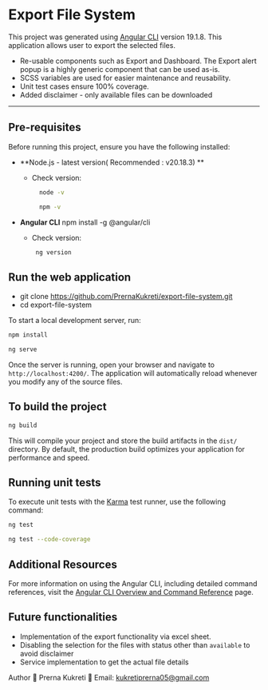 # Export File System

This project was generated using [Angular CLI](https://github.com/angular/angular-cli) version 19.1.8. This application allows user to export the selected files.
- Re-usable components such as Export and Dashboard. The Export alert popup is a highly generic component that can be used as-is.
- SCSS variables are used for easier maintenance and reusability.
- Unit test cases ensure 100% coverage.
- Added disclaimer - only available files can be downloaded

------------------------------------------------------------------------------------------------------------------------------
## Pre-requisites  
Before running this project, ensure you have the following installed:

- **Node.js - latest version( Recommended : v20.18.3) ** 
  - Check version:
    ```bash
      node -v
     ```
    ```bash
      npm -v
     ```
    
- **Angular CLI**
   npm install -g @angular/cli
  - Check version:  
    ```bash
     ng version
     ```

## Run the web application   
- git clone https://github.com/PrernaKukreti/export-file-system.git
- cd export-file-system

To start a local development server, run:

```bash
npm install

ng serve
```

Once the server is running, open your browser and navigate to `http://localhost:4200/`. The application will automatically reload whenever you modify any of the source files.

## To build the project

```bash
ng build
```

This will compile your project and store the build artifacts in the `dist/` directory. By default, the production build optimizes your application for performance and speed.

## Running unit tests

To execute unit tests with the [Karma](https://karma-runner.github.io) test runner, use the following command:

```bash
ng test
```
```bash
ng test --code-coverage
```

## Additional Resources

For more information on using the Angular CLI, including detailed command references, visit the [Angular CLI Overview and Command Reference](https://angular.dev/tools/cli) page.

## Future functionalities 
- Implementation of the export functionality via excel sheet.
- Disabling the selection for the files with status other than `available` to avoid disclaimer
- Service implementation to get the actual file details


Author
👤 Prerna Kukreti
📧 Email: kukretiprerna05@gmail.com
